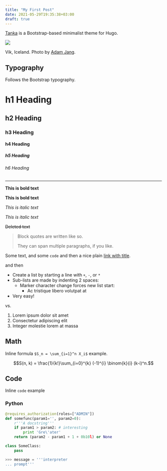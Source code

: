 ```yaml
---
title: "My First Post"
date: 2021-05-29T19:35:38+03:00
draft: true
---
```


[Tanka](https://github.com/nanxstats/hugo-tanka) is a Bootstrap-based minimalist theme for Hugo.

<div class="figure">

![](/images/example.jpg)

<p class="caption">Vik, Iceland. Photo by <a href="https://unsplash.com/photos/MLKrf51NV8w">Adam Jang</a>.</p>

</div>

## Typography

Follows the Bootstrap typography.

# h1 Heading

## h2 Heading

### h3 Heading

#### h4 Heading

##### h5 Heading

###### h6 Heading

---

**This is bold text**

__This is bold text__

*This is italic text*

_This is italic text_

~~Deleted text~~

> Block quotes are
> written like so.
>
> They can span multiple paragraphs,
> if you like.

Some text, and some `code` and then a nice plain [link with title](https://nanx.me "title text!").

and then

+ Create a list by starting a line with `+`, `-`, or `*`
+ Sub-lists are made by indenting 2 spaces:
  - Marker character change forces new list start:
    * Ac tristique libero volutpat at
+ Very easy!

vs.

1. Lorem ipsum dolor sit amet
2. Consectetur adipiscing elit
3. Integer molestie lorem at massa

## Math

Inline formula `$S_n = \sum_{i=1}^n X_i$` example.

$$S(n, k) = \frac{1}{k!}\sum_{i=0}^{k} (-1)^{i} \binom{k}{i} (k-i)^n.$$

## Code

Inline `code` example

### Python

```python
@requires_authorization(roles=["ADMIN"])
def somefunc(param1='', param2=0):
    r'''A docstring'''
    if param1 > param2: # interesting
        print 'Gre\'ater'
    return (param2 - param1 + 1 + 0b10l) or None

class SomeClass:
    pass

>>> message = '''interpreter
... prompt'''
```
